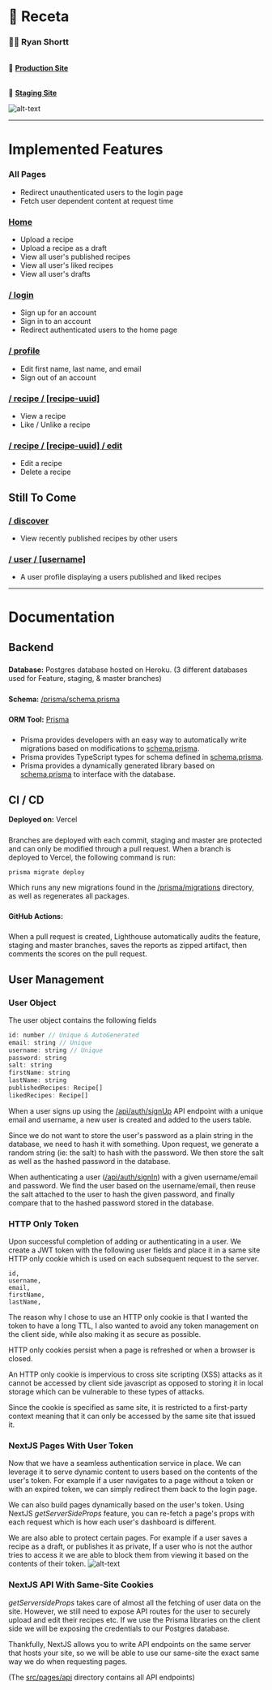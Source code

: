 # 🍔 Receta
### 👨‍🍳 **Ryan Shortt**
######
🚀 **[Production Site](https://receta.vercel.app)**
######
🚀 **[Staging Site](https://recetastaging.vercel.app)**

![alt-text](https://user-images.githubusercontent.com/100884476/161879796-f0428a94-0a63-4cad-8d32-0cfca9a50c1b.png)

---
# Implemented Features
### All Pages
- Redirect unauthenticated users to the login page
- Fetch user dependent content at request time

### [Home](https://receta.vercel.app)
- Upload a recipe
- Upload a recipe as a draft
- View all user's published recipes
- View all user's liked recipes
- View all user's drafts

### [/ login](https://receta.vercel.app/login)
- Sign up for an account
- Sign in to an account
- Redirect authenticated users to the home page

### [/ profile](https://receta.vercel.app/profile)
- Edit first name, last name, and email
- Sign out of an account

### [/ recipe / [recipe-uuid]](https://receta.vercel.app)
- View a recipe
- Like / Unlike a recipe

### [/ recipe / [recipe-uuid] / edit](https://receta.vercel.app)
- Edit a recipe
- Delete a recipe


## Still To Come
### [/ discover](https://receta.vercel.app/discover)
- View recently published recipes by other users

### [/ user / [username]](https://receta.vercel.app/user/readme)
- A user profile displaying a users published and liked recipes
---
# Documentation
## Backend
#####
**Database:** Postgres database hosted on Heroku. (3 different databases used for Feature, staging, & master branches)
#####
**Schema:** [/prisma/schema.prisma](https://github.com/ShorttRyan/receta/blob/master/prisma/schema.prisma)
#####
**ORM Tool:** [Prisma](https://www.prisma.io/)
#####
- Prisma provides developers with an easy way to automatically write migrations based on modifications to
  [schema.prisma](https://github.com/ShorttRyan/receta/blob/master/prisma/schema.prisma).
- Prisma provides TypeScript types for schema defined in
  [schema.prisma](https://github.com/ShorttRyan/receta/blob/master/prisma/schema.prisma).
- Prisma provides a dynamically generated library based on
  [schema.prisma](https://github.com/ShorttRyan/receta/blob/master/prisma/schema.prisma) to interface with the database.
## CI / CD
**Deployed on:** Vercel
#####
Branches are deployed with each commit, staging and master are protected and can only be modified through a pull request.
When a branch is deployed to Vercel, the following command is run:
```nodemon
prisma migrate deploy
```
Which runs any new migrations found in the [/prisma/migrations](https://github.com/ShorttRyan/receta/blob/master/prisma/migrations)
directory, as well as regenerates all packages.
#####
**GitHub Actions:**
#####
When a pull request is created, Lighthouse automatically audits the feature, staging and master branches,
saves the reports as zipped artifact, then comments the scores on the pull request.
## User Management
### User Object
The user object contains the following fields
```javascript
id: number // Unique & AutoGenerated
email: string // Unique
username: string // Unique
password: string
salt: string
firstName: string
lastName: string
publishedRecipes: Recipe[]
likedRecipes: Recipe[]
```
When a user signs up using the [/api/auth/signUp](https://github.com/ShorttRyan/receta/blob/master/src/pages/api/auth/signUp.ts)
API endpoint with a unique email and username, a new user is created and added to the users table.

Since we do not want to store the user's password as a plain string in the database, we need to hash it with something.
Upon request, we generate a random string (ie: the salt) to hash with the password. We then store the salt as well as
the hashed password in the database.

When authenticating a user ([/api/auth/signIn](https://github.com/ShorttRyan/receta/blob/master/src/pages/api/auth/signIn.ts))
with a given username/email and password.  We find the user based on the username/email, then reuse the salt attached to
the user to hash the given password, and finally compare that to the hashed password stored in the database.

### HTTP Only Token

Upon successful completion of adding or authenticating in a user. We create a JWT token with the following user fields and
place it in a same site HTTP only cookie which is used on each subsequent request to the server.
```
id,
username,
email,
firstName,
lastName,
```
The reason why I chose to use an HTTP only cookie is that I wanted the token to have a long TTL, I also wanted to avoid any
token management on the client side, while also making it as secure as possible.

HTTP only cookies persist when a page is refreshed or when a browser is closed.

An HTTP only cookie is impervious to cross site scripting (XSS) attacks as it cannot be accessed by client side javascript as opposed
to storing it in local storage which can be vulnerable to these types of attacks.

Since the cookie is specified as same site, it is restricted to a first-party context meaning that it can only be accessed
by the same site that issued it.

### NextJS Pages With User Token
Now that we have a seamless authentication service in place. We can leverage it to serve dynamic content to users based
on the contents of the user's token. For example if a user navigates to a page without a token or with an expired token,
we can simply redirect them back to the login page.

We can also build pages dynamically based on the user's token. Using NextJS *getServerSideProps* feature,
you can re-fetch a page's props with each request which is how each user's dashboard is different.

We are also able to protect certain pages. For example if a user saves a recipe as a draft, or publishes it as private,
If a user who is not the author tries to access it we are able to block them from viewing it based on the contents of their token.
![alt-text](https://user-images.githubusercontent.com/100884476/161880183-3d56bda2-d71b-43e8-abc9-73c56edac754.png)

### NextJS API With Same-Site Cookies
*getServersideProps* takes care of almost all the fetching of user data on the site. However, we still need to expose
API routes for the user to securely upload and edit their recipes etc. If we use the Prisma libraries on the client side we
will be exposing the credentials to our Postgres database.

Thankfully, NextJS allows you to write API endpoints on the same server that hosts your site, so we will be able to use our same-site
the exact same way we do when requesting pages. 

(The [src/pages/api](https://github.com/ShorttRyan/receta/tree/master/src/pages/api) 
directory contains all API endpoints)
